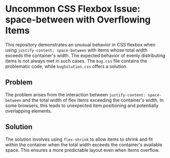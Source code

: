 # Uncommon CSS Flexbox Issue: space-between with Overflowing Items

This repository demonstrates an unusual behavior in CSS flexbox when using `justify-content: space-between` with items whose total width exceeds the container's width.  The expected behavior of evenly distributing items is not always met in such cases.  The `bug.css` file contains the problematic code, while `bugSolution.css` offers a solution.

## Problem
The problem arises from the interaction between `justify-content: space-between` and the total width of flex items exceeding the container's width.  In some browsers, this leads to unexpected item positioning and potentially overlapping elements.

## Solution
The solution involves using `flex-shrink` to allow items to shrink and fit within the container when the total width exceeds the container's available space.  This ensures a more predictable layout even when items overflow.